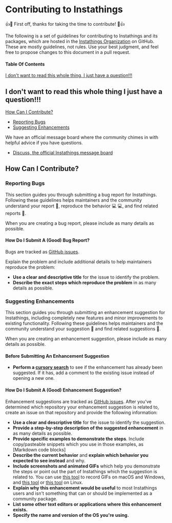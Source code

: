 # Contributing to Instathings

👍🎉 First off, thanks for taking the time to contribute! 🎉👍

The following is a set of guidelines for contributing to Instathings and its packages, which are hosted in the [Instathings Organization](https://github.com/Instathings/) on GitHub. These are mostly guidelines, not rules. Use your best judgment, and feel free to propose changes to this document in a pull request.

#### Table Of Contents

[I don't want to read this whole thing, I just have a question!!!](#i-dont-want-to-read-this-whole-thing-i-just-have-a-question)

## I don't want to read this whole thing I just have a question!!!

[How Can I Contribute?](#how-can-i-contribute)
  * [Reporting Bugs](#reporting-bugs)
  * [Suggesting Enhancements](#suggesting-enhancements)

We have an official message board where the community chimes in with helpful advice if you have questions.

* [Discuss, the official Instathings message board](https://forum.instathings.io)

## How Can I Contribute?

### Reporting Bugs

This section guides you through submitting a bug report for Instathings. Following these guidelines helps maintainers and the community understand your report :pencil:, reproduce the behavior :computer: :computer:, and find related reports :mag_right:.

When you are creating a bug report, please include as many details as possible. 

#### How Do I Submit A (Good) Bug Report?

Bugs are tracked as [GitHub issues](https://guides.github.com/features/issues/).

Explain the problem and include additional details to help maintainers reproduce the problem:

* **Use a clear and descriptive title** for the issue to identify the problem.
* **Describe the exact steps which reproduce the problem** in as many details as possible.


### Suggesting Enhancements

This section guides you through submitting an enhancement suggestion for Instathings, including completely new features and minor improvements to existing functionality. Following these guidelines helps maintainers and the community understand your suggestion :pencil: and find related suggestions :mag_right:.

When you are creating an enhancement suggestion, please include as many details as possible.

#### Before Submitting An Enhancement Suggestion

* **Perform a [cursory search](https://github.com/search?q=+is%3Aissue+user%3Ainstathings)** to see if the enhancement has already been suggested. If it has, add a comment to the existing issue instead of opening a new one.

#### How Do I Submit A (Good) Enhancement Suggestion?

Enhancement suggestions are tracked as [GitHub issues](https://guides.github.com/features/issues/). After you've determined which repository your enhancement suggestion is related to, create an issue on that repository and provide the following information:

* **Use a clear and descriptive title** for the issue to identify the suggestion.
* **Provide a step-by-step description of the suggested enhancement** in as many details as possible.
* **Provide specific examples to demonstrate the steps**. Include copy/pasteable snippets which you use in those examples, as [Markdown code blocks]
* **Describe the current behavior** and **explain which behavior you expected to see instead** and why.
* **Include screenshots and animated GIFs** which help you demonstrate the steps or point out the part of Instathings which the suggestion is related to. You can use [this tool](https://www.cockos.com/licecap/) to record GIFs on macOS and Windows, and [this tool](https://github.com/colinkeenan/silentcast) or [this tool](https://github.com/GNOME/byzanz) on Linux.
* **Explain why this enhancement would be useful** to most Instathings users and isn't something that can or should be implemented as a community package.
* **List some other text editors or applications where this enhancement exists.**
* **Specify the name and version of the OS you're using.**
